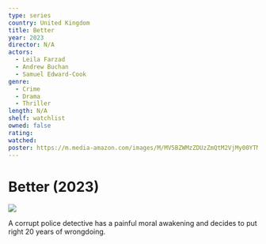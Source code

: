 ```yaml
---
type: series
country: United Kingdom
title: Better
year: 2023
director: N/A
actors:
  - Leila Farzad
  - Andrew Buchan
  - Samuel Edward-Cook
genre:
  - Crime
  - Drama
  - Thriller
length: N/A
shelf: watchlist
owned: false
rating:
watched:
poster: https://m.media-amazon.com/images/M/MV5BZWMzZDUzZmQtM2VjMy00YTMzLWE5YTktZmIzMTljNDc3MWQ1XkEyXkFqcGc@._V1_SX300.jpg
---
```


# Better (2023)

![](https://m.media-amazon.com/images/M/MV5BZWMzZDUzZmQtM2VjMy00YTMzLWE5YTktZmIzMTljNDc3MWQ1XkEyXkFqcGc@._V1_SX300.jpg)

A corrupt police detective has a painful moral awakening and decides to put right 20 years of wrongdoing.